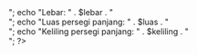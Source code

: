 <?php
// Program sederhana: menghitung luas dan keliling persegi panjang

// Mendeklarasikan variabel untuk menyimpan panjang dan lebar
$panjang = readline('Masukan Nilai Panjang:'); 
$lebar = readline('Masukan Nilai Lebar:');     
$luas = $panjang * $lebar;  
$keliling = 2 * ($panjang + $lebar);  

// Menampilkan hasil perhitungan
echo "Panjang: " . $panjang . "<br>";
echo "Lebar: " . $lebar . "<br>";
echo "Luas persegi panjang: " . $luas . "<br>";
echo "Keliling persegi panjang: " . $keliling . "<br>";
?>
